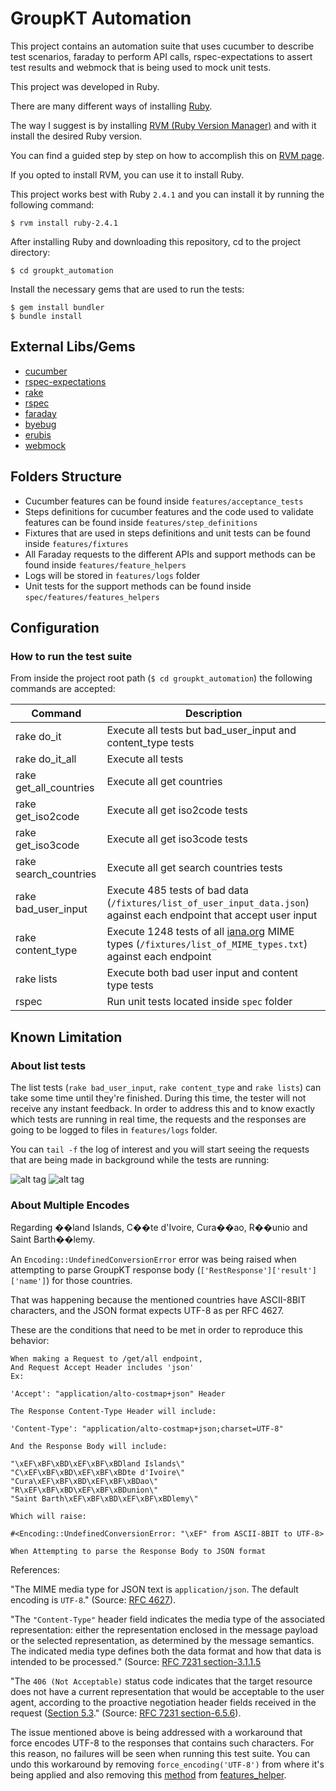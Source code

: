 # GroupKT Automation

This project contains an automation suite that uses cucumber to describe test scenarios, faraday to perform API calls, rspec-expectations to assert test results and webmock that is being used to mock unit tests.

This project was developed in Ruby.

There are many different ways of installing [Ruby](https://www.ruby-lang.org/en/).

The way I suggest is by installing [RVM (Ruby Version Manager)](https://rvm.io/rvm/install) and with it install the desired Ruby version.

You can find a guided step by step on how to accomplish this on [RVM page](https://rvm.io/rvm/install).

If you opted to install RVM, you can use it to install Ruby. 

This project works best with Ruby `2.4.1` and you can install it by running the following command: 
```
$ rvm install ruby-2.4.1
```

After installing Ruby and downloading this repository, cd to the project directory: 

```
$ cd groupkt_automation
```

Install the necessary gems that are used to run the tests: 
```
$ gem install bundler
$ bundle install
```

## External Libs/Gems
- [cucumber](https://rubygems.org/gems/cucumber)
- [rspec-expectations](https://rubygems.org/gems/rspec-expectations)
- [rake](https://rubygems.org/gems/rake)
- [rspec](https://rubygems.org/gems/rspec)
- [faraday](https://rubygems.org/gems/faraday)
- [byebug](https://rubygems.org/gems/byebug)
- [erubis](https://rubygems.org/gems/erubis)
- [webmock](https://rubygems.org/gems/webmock)

## Folders Structure
- Cucumber features can be found inside ```features/acceptance_tests```
- Steps definitions for cucumber features and the code used to validate features can be found inside ```features/step_definitions```
- Fixtures that are used in steps definitions and unit tests can be found inside ```features/fixtures```
- All Faraday requests to the different APIs and support methods can be found inside ```features/feature_helpers```
- Logs will be stored in ```features/logs``` folder
- Unit tests for the support methods can be found inside ```spec/features/features_helpers```

## Configuration

### How to run the test suite

From inside the project root path (```$ cd groupkt_automation```) the following commands are accepted:

| Command | Description |
| --- | --- |
| rake do_it | Execute all tests but bad_user_input and content_type tests |
| rake do_it_all| Execute all tests |
| rake get_all_countries| Execute all get countries |
| rake get_iso2code     | Execute all get iso2code tests |
| rake get_iso3code     | Execute all get iso3code tests |
| rake search_countries | Execute all get search countries tests |
| rake bad_user_input   | Execute 485 tests of bad data (```/fixtures/list_of_user_input_data.json```) against each endpoint that accept user input |
| rake content_type     | Execute 1248 tests of all [iana.org](https://www.iana.org/form/media-types) MIME types (```/fixtures/list_of_MIME_types.txt```) against each endpoint |
| rake lists            | Execute both bad user input and content type tests
| rspec                 | Run unit tests located inside ```spec``` folder |

## Known Limitation

### About list tests
The list tests (```rake bad_user_input```, ```rake content_type``` and ```rake lists```) can take some time until they're finished. During this time, the tester will not receive any instant feedback. In order to address this and to know exactly which tests are running in real time, the requests and the responses are going to be logged to files in  ```features/logs``` folder.

You can ```tail -f``` the log of interest and you will start seeing the requests that are being made in background while the tests are running:
  
![alt tag](https://i.imgur.com/6iCcBhu.jpg)
![alt tag](https://i.imgur.com/ZxyqeNh.jpg)

### About Multiple Encodes

Regarding ��land Islands, C��te d'Ivoire, Cura��ao, R��unio and Saint Barth��lemy.

An ```Encoding::UndefinedConversionError``` error was  being raised when attempting to parse GroupKT response body (```['RestResponse']['result']['name']```) for those countries.

That was happening because the mentioned countries have ASCII-8BIT characters, and the JSON format expects UTF-8 as per RFC 4627.

These are the conditions that need to be met in order to reproduce this behavior:

```
When making a Request to /get/all endpoint, 
And Request Accept Header includes 'json' 
Ex:

'Accept': "application/alto-costmap+json" Header

The Response Content-Type Header will include:

'Content-Type': "application/alto-costmap+json;charset=UTF-8"

And the Response Body will include:

"\xEF\xBF\xBD\xEF\xBF\xBDland Islands\"
"C\xEF\xBF\xBD\xEF\xBF\xBDte d'Ivoire\"
"Cura\xEF\xBF\xBD\xEF\xBF\xBDao\"
"R\xEF\xBF\xBD\xEF\xBF\xBDunion\"
"Saint Barth\xEF\xBF\xBD\xEF\xBF\xBDlemy\"

Which will raise: 

#<Encoding::UndefinedConversionError: "\xEF" from ASCII-8BIT to UTF-8>

When Attempting to parse the Response Body to JSON format
```

References: 

"The MIME media type for JSON text is ```application/json```. The default encoding is ```UTF-8```." (Source: [RFC 4627](http://www.ietf.org/rfc/rfc4627.txt)).

"The ```"Content-Type"``` header field indicates the media type of the associated representation: either the representation enclosed in the message payload or the selected representation, as determined by the message semantics.  The indicated media type defines both the data format and how that data is intended to be processed." (Source: [RFC 7231 section-3.1.1.5](https://tools.ietf.org/html/rfc7231#section-3.1.1.5)

"The ```406 (Not Acceptable)``` status code indicates that the target resource does not have a current representation that would be acceptable to the user agent, according to the proactive negotiation header fields received in the request ([Section 5.3](https://tools.ietf.org/html/rfc7231#section-5.3)." (Source: [RFC 7231 section-6.5.6](https://tools.ietf.org/html/rfc7231#section-6.5.6)).

The issue mentioned above is being addressed with a workaround that force encodes UTF-8 to the responses that contains such characters. For this reason, no failures will be seen when running this test suite. You can undo this workaround by removing ```force_encoding('UTF-8')``` from where it's being applied and also removing this [method](https://github.com/gddcarvalho/groupkt_automation/blob/master/features/features_helpers/features_helper.rb#L8) from [features_helper](https://github.com/gddcarvalho/groupkt_automation/blob/master/features/features_helpers/features_helper.rb).
